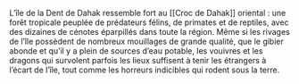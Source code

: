 L’île de la Dent de Dahak ressemble fort au [[Croc de Dahak]] oriental : une forêt tropicale peuplée de prédateurs félins, de primates et de reptiles, avec des dizaines de cénotes éparpillés dans toute la région. Même si les rivages de l’île possèdent de nombreux mouillages de grande qualité, que le gibier abonde et qu’il y a plein de sources d’eau potable, les vouivres et les dragons qui survolent parfois les lieux suffisent à tenir les étrangers à l’écart de l’île, tout comme les horreurs indicibles qui rodent sous la terre.